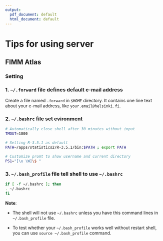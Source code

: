 ```yaml
---
output:
  pdf_document: default
  html_document: default
---
```

# Tips for using server

## FIMM Atlas

### Setting

### 1. `~/.forward` file defines default e-mail address

Create a file named `.forward` in `$HOME` directory. It contains one line text about your e-mail address, like `your.email@helsinki.fi`.

### 2. `~/.bashrc` file set evironment

```bash
# Automatically close shell after 30 minutes without input
TMOUT=1800

# Setting R-3.5.1 as default
PATH=/apps/statistics2/R-3.5.1/bin:$PATH ; export PATH

# Customize promt to show username and current directory
PS1="[\u \W]\$ "
```

### 3. `~/.bash_profile` file tell shell to use `~/.bashrc`

```bash
if [ -f ~/.bashrc ]; then
. ~/.bashrc
fi
```

**Note**:

* The shell will not use `~/.bashrc` unless you have this command lines in `~/.bash_profile` file.

* To test whether your `~/.bash_profile` works well without restart shell, you can use `source ~/.bash_profile` command.